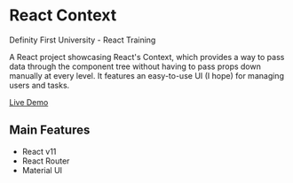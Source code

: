 # React Context

Definity First University - React Training

A React project showcasing React's Context, which provides a way to pass data through the component tree without having to pass props down manually at every level. It features an easy-to-use UI (I hope) for managing users and tasks.

[Live Demo](https://rt8dm.csb.app/)

## Main Features

- React v11
- React Router
- Material UI

